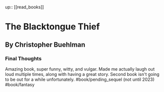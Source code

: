up:: [[read_books]]

# The Blacktongue Thief
## By Christopher Buehlman
### Final Thoughts
Amazing book, super funny, witty, and vulgar. Made me actually laugh out loud multiple times, along with having a great story.
Second book isn't going to be out for a while unfortunately.
#book/pending_sequel (not until 2023)
#book/fantasy 
